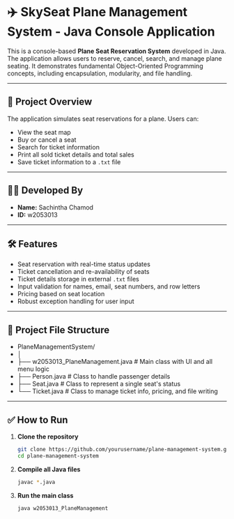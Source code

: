 # ✈️ SkySeat Plane Management System - Java Console Application

This is a console-based **Plane Seat Reservation System** developed in Java. The application allows users to reserve, cancel, search, and manage plane seating. It demonstrates fundamental Object-Oriented Programming concepts, including encapsulation, modularity, and file handling.

---

## 📌 Project Overview

The application simulates seat reservations for a plane. Users can:
- View the seat map
- Buy or cancel a seat
- Search for ticket information
- Print all sold ticket details and total sales
- Save ticket information to a `.txt` file

---

## 🧑‍💻 Developed By

- **Name:** Sachintha Chamod  
- **ID:** w2053013

---

## 🛠️ Features

- Seat reservation with real-time status updates
- Ticket cancellation and re-availability of seats
- Ticket details storage in external `.txt` files
- Input validation for names, email, seat numbers, and row letters
- Pricing based on seat location
- Robust exception handling for user input

---

## 🧩 Project File Structure

- PlaneManagementSystem/
- │
- ├── w2053013_PlaneManagement.java # Main class with UI and all menu logic
- ├── Person.java # Class to handle passenger details
- ├── Seat.java # Class to represent a single seat's status
- └── Ticket.java # Class to manage ticket info, pricing, and file writing

---

## ✅ How to Run

1. **Clone the repository**
   ```bash
   git clone https://github.com/yourusername/plane-management-system.git
   cd plane-management-system

2. **Compile all Java files**

   ```bash
   javac *.java

3. **Run the main class**

   ```bash
   java w2053013_PlaneManagement
